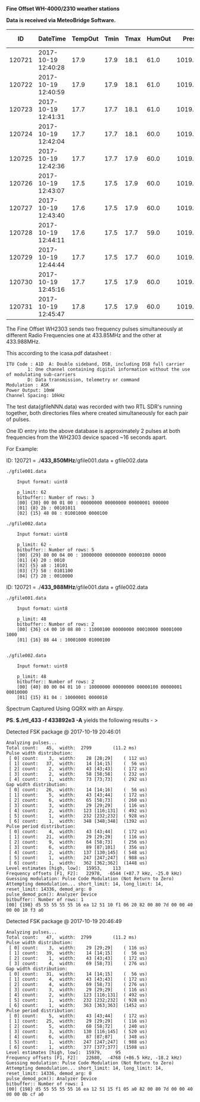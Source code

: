 **Fine Offset WH-4000/2310 weather stations**

**Data is received via MeteoBridge Software.**

|ID|DateTime|TempOut|Tmin|Tmax|HumOut|Press|Dew|HeatIdx|WindSpeed|WindAvg|WindDir|WindDirEng|RainRate|RainDay|UV|Solar Rad|
|--|--------|-------|----|----|------|-----|---|-------|---------|-------|-------|----------|--------|-------|--|---------|
|120721|2017-10-19 12:40:28|17.9|17.9|18.1|61.0|1019.200|10.3|17.9|5.6|4.1|318|NW|0.00|3.00|8.0|1242.00|
|120722|2017-10-19 12:40:59|17.9|17.9|18.1|61.0|1019.200|10.3|17.9|5.6|4.1|318|NW|0.00|3.00|8.0|1242.00|
|120723|2017-10-19 12:41:31|17.7|17.7|18.1|61.0|1019.200|10.1|17.7|5.6|4.2|254|WSW|0.00|3.00|8.0|1254.00|
|120724|2017-10-19 12:42:04|17.7|17.7|18.1|60.0|1019.200|9.8|17.7|6.7|3.8|263|W|0.00|3.00|8.0|1245.00|
|120725|2017-10-19 12:42:36|17.7|17.7|17.9|60.0|1019.200|9.8|17.7|3.4|2.9|253|WSW|0.00|3.00|8.0|1243.00|
|120726|2017-10-19 12:43:07|17.5|17.5|17.9|60.0|1019.000|9.6|17.5|5.6|4.8|217|SW|0.00|3.00|8.0|1244.00|
|120727|2017-10-19 12:43:40|17.6|17.5|17.9|60.0|1019.000|9.7|17.6|4.5|3.5|305|NW|0.00|3.00|8.0|1244.00|
|120728|2017-10-19 12:44:11|17.6|17.5|17.7|59.0|1019.000|9.5|17.6|7.8|6.2|269|W|0.00|3.00|8.0|1249.00|
|120729|2017-10-19 12:44:44|17.7|17.5|17.7|60.0|1019.200|9.8|17.7|5.6|3.8|277|W|0.00|3.00|8.0|1250.00|
|120730|2017-10-19 12:45:16|17.7|17.5|17.9|60.0|1019.200|9.8|17.7|4.5|3.6|295|WNW|0.00|3.00|8.0|1253.00|
|120731|2017-10-19 12:45:47|17.8|17.5|17.9|60.0|1019.200|9.9|17.8|5.6|4.5|242|WSW|0.00|3.00|8.0|1249.00|

The Fine Offset WH2303 sends two frequency pulses simultaneously at different Radio Frequencies one at 433.85MHz and the other at 433.988MHz.

This according to the icasa.pdf datasheet : 

	ITU Code : A1D 	A: Double sideband, DSB, including DSB full carrier
			1: One channel containing digital information without the use of modulating sub-carriers 
			D: Data transmission, telemetry or command
	Modulation : ASK
	Power Output: 10mW
	Channel Spacing: 10kHz
						

The test data(gfileNNN.data) was recorded with two RTL SDR's running together, both directories files where created simultaneously for each pair of pulses.

One ID entry into the above database is approximately 2 pulses at both frequencies from the WH2303 device spaced ~16 seconds apart.

For Example:

ID: 120721 = ./**433_850MHz**/gfile001.data + gfile002.data 
	
	./gfile001.data

		Input format: uint8
		
		p_limit: 62
		bitbuffer:: Number of rows: 3 
		[00] {30} 00 00 01 00 : 00000000 00000000 00000001 000000
		[01] {8} 2b : 00101011 
		[02] {15} 48 08 : 01001000 0000100

	./gfile002.data

		Input format: uint8
		
		p_limit: 62 - 
		bitbuffer:: Number of rows: 5 
		[00] {29} 80 00 04 00 : 10000000 00000000 00000100 00000
		[01] {4} 20 : 0010
		[02] {5} a8 : 10101
		[03] {7} 58 : 0101100
		[04] {7} 20 : 0010000



ID: 120721 = ./**433_988MHz**/gfile001.data + gfile002.data 

	./gfile001.data

		Input format: uint8
		
		p_limit: 48
		bitbuffer:: Number of rows: 2 
		[00] {36} c4 00 10 08 80 : 11000100 00000000 00010000 00001000 1000
		[01] {16} 88 44 : 10001000 01000100 


	./gfile002.data

		Input format: uint8
		
		p_limit: 48
		bitbuffer:: Number of rows: 2 
		[00] {40} 80 00 04 01 10 : 10000000 00000000 00000100 00000001 00010000 
		[01] {15} 81 04 : 10000001 0000010 



Spectrum Captured Using GQRX with an Airspy.

**PS. $./rtl_433 -f 433892e3 -A** yields the following results - >

Detected FSK package	@ 2017-10-19 20:46:01

	Analyzing pulses...
	Total count:   45,  width:  2799		(11.2 ms)
	Pulse width distribution:
	 [ 0] count:    3,  width:    28 [28;29]	( 112 us)
	 [ 1] count:   37,  width:    14 [14;15]	(  56 us)
	 [ 2] count:    2,  width:    43 [43;43]	( 172 us)
	 [ 3] count:    2,  width:    58 [58;58]	( 232 us)
	 [ 4] count:    1,  width:    73 [73;73]	( 292 us)
	Gap width distribution:
	 [ 0] count:   26,  width:    14 [14;16]	(  56 us)
	 [ 1] count:    5,  width:    43 [43;44]	( 172 us)
	 [ 2] count:    6,  width:    65 [58;73]	( 260 us)
	 [ 3] count:    3,  width:    29 [29;29]	( 116 us)
	 [ 4] count:    2,  width:   123 [116;131]	( 492 us)
	 [ 5] count:    1,  width:   232 [232;232]	( 928 us)
	 [ 6] count:    1,  width:   348 [348;348]	(1392 us)
	Pulse period distribution:
	 [ 0] count:    4,  width:    43 [43;44]	( 172 us)
	 [ 1] count:   21,  width:    29 [29;29]	( 116 us)
	 [ 2] count:    9,  width:    64 [58;73]	( 256 us)
	 [ 3] count:    6,  width:    89 [87;101]	( 356 us)
	 [ 4] count:    2,  width:   137 [130;145]	( 548 us)
	 [ 5] count:    1,  width:   247 [247;247]	( 988 us)
	 [ 6] count:    1,  width:   362 [362;362]	(1448 us)
	Level estimates [high, low]:  15953,    113
	Frequency offsets [F1, F2]:   22978,  -6544	(+87.7 kHz, -25.0 kHz)
	Guessing modulation: Pulse Code Modulation (Not Return to Zero)
	Attempting demodulation... short_limit: 14, long_limit: 14, reset_limit: 14336, demod_arg: 0
	pulse_demod_pcm(): Analyzer Device 
	bitbuffer:: Number of rows: 1 
	[00] {198} d5 55 55 55 55 16 ea 12 51 10 f1 06 20 82 00 80 7d 00 00 40 00 00 10 f3 a0 

Detected FSK package	@ 2017-10-19 20:46:49

	Analyzing pulses...
	Total count:   47,  width:  2799		(11.2 ms)
	Pulse width distribution:
	 [ 0] count:    3,  width:    29 [29;29]	( 116 us)
	 [ 1] count:   39,  width:    14 [14;15]	(  56 us)
	 [ 2] count:    1,  width:    43 [43;43]	( 172 us)
	 [ 3] count:    4,  width:    69 [58;73]	( 276 us)
	Gap width distribution:
	 [ 0] count:   31,  width:    14 [14;15]	(  56 us)
	 [ 1] count:    4,  width:    43 [43;43]	( 172 us)
	 [ 2] count:    4,  width:    69 [58;73]	( 276 us)
	 [ 3] count:    3,  width:    29 [29;29]	( 116 us)
	 [ 4] count:    2,  width:   123 [116;131]	( 492 us)
	 [ 5] count:    1,  width:   232 [232;232]	( 928 us)
	 [ 6] count:    1,  width:   363 [363;363]	(1452 us)
	Pulse period distribution:
	 [ 0] count:    5,  width:    43 [43;44]	( 172 us)
	 [ 1] count:   25,  width:    29 [29;29]	( 116 us)
	 [ 2] count:    5,  width:    60 [58;72]	( 240 us)
	 [ 3] count:    3,  width:   130 [116;145]	( 520 us)
	 [ 4] count:    6,  width:    87 [87;87]	( 348 us)
	 [ 5] count:    1,  width:   247 [247;247]	( 988 us)
	 [ 6] count:    1,  width:   377 [377;377]	(1508 us)
	Level estimates [high, low]:  15979,     95
	Frequency offsets [F1, F2]:   22680,  -4768	(+86.5 kHz, -18.2 kHz)
	Guessing modulation: Pulse Code Modulation (Not Return to Zero)
	Attempting demodulation... short_limit: 14, long_limit: 14, reset_limit: 14336, demod_arg: 0
	pulse_demod_pcm(): Analyzer Device 
	bitbuffer:: Number of rows: 1 
	[00] {198} d5 55 55 55 55 16 ea 12 51 15 f1 05 a0 82 00 80 7d 00 00 40 00 00 0b cf a0 



